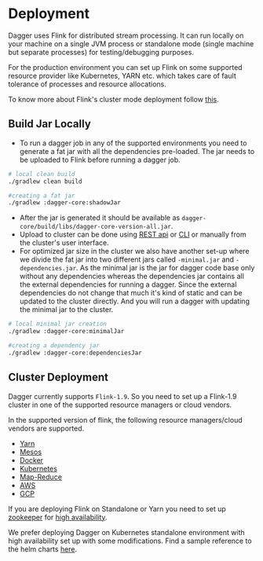 # Deployment

Dagger uses Flink for distributed stream processing. It can run locally on your machine on a single JVM process or standalone mode (single machine but separate processes) for testing/debugging purposes.

For the production environment you can set up Flink on some supported resource provider like Kubernetes, YARN etc. which takes care of fault tolerance of processes and resource allocations.

To know more about Flink's cluster mode deployment follow [this](https://ci.apache.org/projects/flink/flink-docs-release-1.9/ops/deployment/index.html).

## Build Jar Locally

- To run a dagger job in any of the supported environments you need to generate a fat jar with all the dependencies pre-loaded. The jar needs to be uploaded to Flink before running a dagger job.

```bash
# local clean build
./gradlew clean build

#creating a fat jar
./gradlew :dagger-core:shadowJar

```

- After the jar is generated it should be available as `dagger-core/build/libs/dagger-core-version-all.jar`.
- Upload to cluster can be done using [REST api](https://ci.apache.org/projects/flink/flink-docs-release-1.13/docs/ops/rest_api/#jars-upload) or [CLI](https://ci.apache.org/projects/flink/flink-docs-master/docs/deployment/cli/#submitting-a-job) or manually from the cluster's user interface.
- For optimized jar size in the cluster we also have another set-up where we divide the fat jar into two different jars called `-minimal.jar` and `-dependencies.jar`. As the minimal jar is the jar for dagger code base only without any dependencies whereas the dependencies jar contains all the external dependencies for running a dagger. Since the external dependencies do not change that much it's kind of static and can be updated to the cluster directly. And you will run a dagger with updating the minimal jar to the cluster.

```bash
# local minimal jar creation
./gradlew :dagger-core:minimalJar

#creating a dependency jar
./gradlew :dagger-core:dependenciesJar

```

## Cluster Deployment

Dagger currently supports `Flink-1.9`. So you need to set up a Flink-1.9 cluster in one of the supported resource managers or cloud vendors.

In the supported version of flink, the following resource managers/cloud vendors are supported.

- [Yarn](https://ci.apache.org/projects/flink/flink-docs-release-1.9/ops/deployment/yarn_setup.html)
- [Mesos](https://ci.apache.org/projects/flink/flink-docs-release-1.9/ops/deployment/mesos.html)
- [Docker](https://ci.apache.org/projects/flink/flink-docs-release-1.9/ops/deployment/docker.html)
- [Kubernetes](https://ci.apache.org/projects/flink/flink-docs-release-1.9/ops/deployment/kubernetes.html)
- [Map-Reduce](https://ci.apache.org/projects/flink/flink-docs-release-1.9/ops/deployment/mapr_setup.html)
- [AWS](https://ci.apache.org/projects/flink/flink-docs-release-1.9/ops/deployment/aws.html)
- [GCP](https://ci.apache.org/projects/flink/flink-docs-release-1.9/ops/deployment/gce_setup.html)

If you are deploying Flink on Standalone or Yarn you need to set up [zookeeper](https://zookeeper.apache.org/) for [high availability](https://ci.apache.org/projects/flink/flink-docs-release-1.9/ops/jobmanager_high_availability.html).

We prefer deploying Dagger on Kubernetes standalone environment with high availability set up with some modifications. Find a sample reference to the helm charts [here](https://github.com/docker-flink/examples/tree/master/helm/flink).
